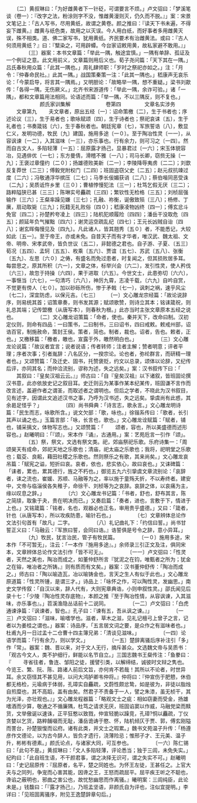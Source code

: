 <!-- { "loadSidebar": true } -->
　　〔二〕黄叔琳曰：「为好雌黄者下一针砭，可谓要言不烦。」卢文弨曰：「梦溪笔谈（卷一）：『改字之法，粉涂则字不没，惟雌黄漫则灭，仍久而不脱。』」案：宋景文笔记上：「古人写书，尽用黄纸，故谓之黄卷。颜之推曰：『读天下书未遍，不得妄下雌黄。』雌黄与纸色类，故用之以灭误。今人用白纸，而好事者多用雌黄灭误，殊不相类。道、佛二家写书，犹用黄纸。齐民要术有治雌黄法。或曰：『古人何须用黄纸？』曰：『糱染之，可用辟蟫。今台家诏敕用黄，故私家避不敢用。』」
　　
　　〔三〕器案：本书文章篇：「举此一隅，触途宜慎。」一隅有单辞、孤证及一个例证之意。此文用前义，文章篇则用后义也。荀子尧问篇：「天下其在一隅。」吕氏春秋用众篇：「此其一隅也。」周礼肆师职：「岁时之祭祀亦如之。」注：「月令：『仲春命民社。』此其一隅。」战国策秦策一注：「此其一隅也。」嵇康声无哀乐论：「今蒙启导，将言其一隅焉。」又明胆论：「故略举一隅，想不重疑。」梁书刘歊传：「各得一隅，无伤厥义。」北齐书宋游道传：「举此一隅，余诈可验。」诸「一隅」，都和文章篇用法相同。论语述而篇：「举一隅，不以三隅反，则不复也。」
　　
　　
　　颜氏家训集解
　　
　　
　　卷第四
　　
　　文章名实涉务
　　文章第九
　　夫文章者，原出五经〔一〕：诏命策檄〔二〕，生于书者也；序述论议〔三〕，生于易者也；歌咏赋颂〔四〕，生于诗者也；祭祀哀诔〔五〕，生于礼者也；书奏箴铭〔六〕，生于春秋者也。朝廷宪章〔七〕，军旅誓诰〔八〕，敷显仁义，发明功德，牧民〔九〕建国，施用多途〔一０〕。至于陶冶性灵〔一一〕，从容讽谏〔一二〕，入其滋味〔一三〕，亦乐事也。行有余力，则可习之〔一四〕。然而自古文人，多陷轻薄〔一五〕：屈原露才扬己，显暴君过〔一六〕；宋玉体貌容冶，见遇俳优〔一七〕；东方曼倩，滑稽不雅〔一八〕；司马长卿，窃赀无操〔一九〕；王褒过章僮约〔二０〕；扬雄德败美新〔二一〕；李陵降辱夷虏〔二二〕；刘歆反复莽世〔二三〕；傅毅党附权门〔二四〕；班固盗窃父史〔二五〕；赵元叔抗竦过度〔二六〕；冯敬通浮华摈压〔二七〕；马季长佞媚获诮〔二八〕；蔡伯喈同恶受诛〔二九〕；吴质诋忤乡里〔三０〕；曹植悖慢犯法〔三一〕；杜笃乞假无厌〔三二〕；路粹隘狭已甚〔三三〕；陈琳实号麤疏〔三四〕；繁钦性无检格〔三五〕；刘桢屈强输作〔三六〕；王粲率躁见嫌〔三七〕；孔融、祢衡，诞傲致殒〔三八〕；杨修、丁廙，扇动取毙〔三九〕；阮籍无礼败俗〔四０〕；嵇康凌物凶终〔四一〕；傅玄忿斗免官〔四二〕；孙楚矜夸凌上〔四三〕；陆机犯顺履险〔四四〕；潘岳干没取危〔四五〕；颜延年负气摧黜〔四六〕；谢灵运空疏乱纪〔四七〕；王元长凶贼自诒〔四八〕；谢玄晖侮慢见及〔四九〕。凡此诸人，皆其翘秀〔五０〕者，不能悉记，大较如此〔五一〕。至于帝王，亦或未免。自昔天子而有才华者，唯汉武、魏太祖、文帝、明帝、宋孝武帝，皆负世议〔五二〕，非懿德之君也。自子游、子夏、〔五三〕荀况〔五四〕、孟轲〔五五〕、枚乘〔五六〕、贾谊〔五七〕、苏武〔五八〕、张衡〔五九〕、左思〔六０〕之俦，有盛名而免过患者，时复闻之，但其损败居多耳。每尝思之，原其所积〔六一〕，文章之体，标举兴会〔六二〕，发引性灵，使人矜伐〔六三〕，故忽于持操〔六四〕，果于进取〔六五〕。今世文士，此患弥切〔六六〕，一事惬当〔六七〕，一句清巧〔六八〕，神厉九霄，志凌千载，〔六九〕自吟自赏，不觉更有傍人〔七０〕。加以砂砾所伤，惨于矛戟〔七一〕，讽刺之祸，速乎风尘〔七二〕，深宜防虑，以保元吉。〔七三〕
　　〔一〕文心雕龙宗经篇：「故论说辞序，则易统其首；诏策章奏，则书发其源；赋颂歌赞，则诗立其本；铭诔箴祝，则礼总其端；记传盟檄（从唐写本），则春秋为根。」此亦当时主张文章原本五经之说也。
　　
　　〔二〕文心雕龙诏策篇：「命者，使也。秦并天下，改命曰制。汉初定仪则，则命有四品：一曰策书，二曰制书，三曰诏书，四曰戒敕。敕戒州部，诏诰百官，制施赦命，策封王侯。策者，简也。制者，裁也。诏者，告也。敕者，正也。」又檄移篇：「檄者，皦也，宣露于外，皦然明白也。」 
　　
　　〔三〕文心雕龙论说篇：「故议者宜言；说者说语；传者转师；注者主解；赞者明意；评者平理；序者次事；引者胤辞：八名区分，一揆宗论。论也者，弥纶群言，而研精一理者也。」又颂赞篇：「及迁史、固书，托赞褒贬，约文以总录，颂体以论辞，又纪传后评，亦同其名；而仲洽流别，谬称为述，失之远矣。」案：汉书叙传下曰：「
　　其叙曰：『皇矣汉祖云云。』」师古曰：「自『皇矣汉祖』以下诸叙，皆班固论撰汉书意，此亦依放史记之叙目耳。史迁则云为某事作某本纪某传，班固谦不言作而改言述，盖避作者之谓圣，而取述者之谓明也。但后之学者，不晓此为汉书叙目，见有述字，因谓此文追述汉书之事，乃呼为汉书述，失之远矣。挚虞尚有此惑，其余曷足怪乎？」
　　
　　〔四〕尚书舜典：「诗言志，歌永言。」文心雕龙明诗篇：「民生而志，咏歌所含。」说文欠部：「歌，咏也。」徐锴系传曰：「歌者，长引其声以诵之也。」玉篇言部：「咏，长言也，歌也。」文心雕龙诠赋篇：「赋者，铺也，铺采摛文，体物写志也。」又颂赞篇：「
　　颂者，容也，所以美盛德而述形容也。」赵曦明曰：「『颂』，宋本作『诵』，古通用。」案：艺苑卮言一引作「颂」。
　　
　　〔五〕祭，祭文，文选有祭文类。祀，郊庙祭祀乐歌。乐府诗集一：「周颂昊天有成命，郊祀天地之乐歌也；清庙，祀太庙之乐歌也；我将，祀明堂之乐歌也；载芟、良耜，藉田社稷之乐歌也。然则祭乐之有歌，其来尚矣。」文心雕龙哀吊篇：「赋宪之谥，短折曰哀。哀者，依也，悲实依心，故曰哀也。」又诔碑篇：「诔者，累也，累其德行，旌之不朽也。」御览五九六引挚虞文章流别论：「哀辞者，诔之流也，崔媛、苏顺、马融等为之，率以施于童殇夭折，不以寿终者。建安中，文帝与临淄侯各失稚子，命徐干、刘桢等为之哀辞。哀辞之体，以哀痛为主，缘以叹息之辞。」
　　
　　〔六〕文心雕龙书记篇：「书者，舒也，舒布其言，陈之简牍，取象于夬，贵在明决而已。」又奏启篇：「奏者，进也，言敷于下，情进于上也。」又铭箴篇：「铭者，名也，观器必也正名，审用贵乎盛德。」又曰：「箴者，针也（从唐写本），所以攻疾防患，喻针石也。」
　　
　　〔七〕文章辨体总论作文法引句首有「故凡」二字。
　　
　　〔八〕礼记曲礼下：「约信曰誓。」尚书甘誓正义曰：「马融云：『军旅曰誓，会同曰诰。』诰誓俱是号令之辞，意小异耳。」
　　
　　〔九〕牧民，犹言治民，管子有牧民篇。
　　
　　〔一０〕施用多途，宋本作「不可暂无」，注云：「一本作『施用多途』。」余师录三引正文及注，俱同宋本，文章辨体总论作文法引作「皆不可无」。
　　
　　〔一一〕卢文弨曰：「性灵者，天然之美也，陶冶而成之，如董仲舒所言『犹泥之在钧，唯甄者之所为；犹金之在镕，唯冶者之所铸。』则有质而有文矣。」器案：汉书董仲舒传：「陶冶而成之。」师古曰：「陶以喻造瓦，冶以喻铸金也，言天之生人有似于此也。」文心雕龙原道篇：「性灵所锺，是谓三才。」诗品上：「咏怀之作，可以陶性灵，发幽思。」南史文学传叙：「自汉以来，辞人代有，大则宪章典诰，小则申叙性灵。」邵氏闻见后录十七：「少陵『陶冶性灵存底物』，本颜之推『至于陶冶性情，从容讽谏，入其滋味，亦乐事也』。」苕溪渔隐丛话前十二说同。
　　
　　〔一二〕卢文弨曰：「白虎通谏诤篇：『讽谏者，智也。』孔子曰：『谏有五，吾从讽之谏。』」
　　
　　〔一三〕卢文弨曰：「滋味，喻嗜学也。滋者，草木之滋，见礼记檀弓上曾子之言，记者以为姜桂之谓也。」器案：诗品序，「五言居文词之要，是众作之有滋味者也。」杜甫九月一日过孟十二仓曹十四主簿兄弟：「清谈见滋味。」
　　
　　〔一四〕论语学而篇：「行有余力，则以学文。」
　　
　　〔一五〕楚辞离骚后序补注引「多」作「常」。器案：魏、晋以来，对于文人无行，摘斥甚众。文选魏文帝与吴质书：「观古今文人，类不护细行，鲜能以名节自立。」三国志魏书王粲传注：「鱼豢曰：『
　　寻省往者，鲁连、邹阳之徒，援譬引类，以解缔结，诚彼时文辩之隽也。今览王、繁、阮、陈、路诸人前后文旨，亦何肯不若哉！其所以不论者，时世异耳。余又窃怪其不甚见用，以问大鸿胪卿韦仲将。』仲将曰：『仲宣伤于肥戆，休伯都无格检，元瑜病于体弱，孔璋实自麤疏，文蔚性颇忿鸷，如是彼为，非徒以脂烛自煎糜也，其不高蹈，盖有由矣。然君子不责备于一人，譬之朱漆，虽无桢干，其为光泽，亦壮观也。』」文心雕龙程器篇：「略观文士之疵：相如窃妻而受金，扬雄嗜酒而少算，敬通之不循廉隅，杜笃之请求无厌，班固谄窦以作威，马融党梁而黩货，文举傲诞以速诛，正平狂憨以致戮，仲宣轻脆以躁竞，孔璋?恫以麤疏，丁仪贪婪以乞货，路粹餔啜而无耻，潘岳诡诪于愍、怀，陆机倾仄于贾、郭，傅玄刚隘而詈台，孙楚狠愎而讼府。诸有此类，并文士之瑕累。」魏书文苑温子升传：「杨遵彦作文德论，以为古今辞人，皆负才遗行，浇薄险忌；惟邢子才、王元美、温子升，彬彬有德素。」颜氏论点，与诸家大同，可互参也。
　　
　　〔一六〕陈仁锡曰：「此句不是。」黄叔琳曰：「文人多陷轻薄，评论悉当；独于三闾，未免失实。」纪昀曰：「此自班生语，不干颜君事，谓之决择无识可，谓之失实不可。」赵曦明曰：「史记屈原传：『屈原者，名平，楚之同姓也。为怀王左徒，王甚任之。上官大夫与之同列，争宠而心害其能，因谗之王，王怒而疏屈平。屈平疾王听之不聪也，谗谄之蔽明也，邪曲之害公也，故忧愁幽思而作离骚。』曦明案：三闾纯臣，此论未是。」钱馥曰：「『露才扬己』，乃班孟坚语，非颜氏自为评也，注似宜提明。」李详曰：「见班固离骚序，附见王逸楚辞章句后。」
　　
